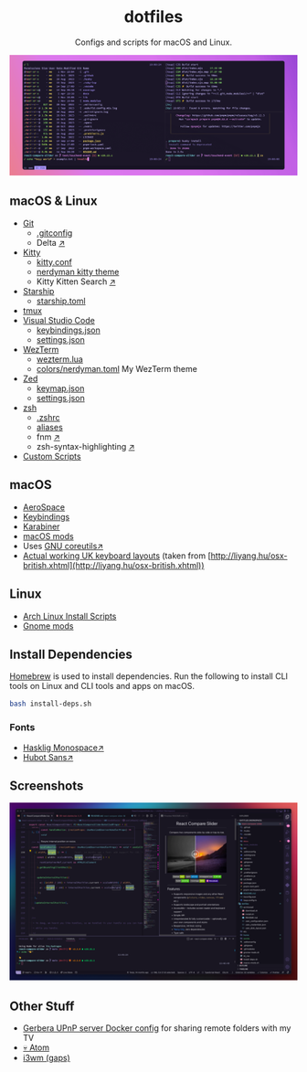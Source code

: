 <div align="center">

<h1>dotfiles</h1>

Configs and scripts for macOS and Linux.

[![Wezterm](./scrots/wezterm.png)](./home/.config/wezterm/)

</div>

## macOS & Linux

- [Git](./home/.gitconfig)
  - [.gitconfig](./home/.gitconfig)
  - Delta [↗](https://github.com/dandavison/delta)
- [Kitty](./home/.config/kitty)
  - [kitty.conf](./home/.config/kitty/kitty.conf)
  - [nerdyman kitty theme](./home/.config/kitty/themes/nerdyman.conf)
  - Kitty Kitten Search [↗](https://github.com/trygveaa/kitty-kitten-search)
- [Starship](./home/.config/starship)
  - [starship.toml](./home/.config/starship/starship.toml)
- [tmux](./home/.tmux.conf)
- [Visual Studio Code](./home/.config/Code)
  - [keybindings.json](./home/.config/Code/User/keybindings.json)
  - [settings.json](./home/.config/Code/User/settings.json)
- [WezTerm](./home/.config/wezterm)
  - [wezterm.lua](./home/.config/wezterm/wezterm.lua)
  - [colors/nerdyman.toml](./home/.config/wezterm/colors/nerdyman.toml) My WezTerm theme
- [Zed](./home/.config/zed)
  - [keymap.json](./home/.config/zed/keymap.json)
  - [settings.json](./home/.config/zed/settings.json)
- [zsh](./home/.zshrc)
  - [.zshrc](./home/.zshrc)
  - [aliases](./home/.config/aliases)
  - fnm [↗](https://github.com/Schniz/fnm)
  - zsh-syntax-highlighting [↗](https://github.com/zsh-users/zsh-syntax-highlighting)
- [Custom Scripts](./home/.local/bin/)

## macOS

- [AeroSpace](./home/.config/aerospace/aerospace.toml)
- [Keybindings](./home/Library/KeyBindings)
- [Karabiner](./home/.config/karabiner/karabiner.json)
- [macOS mods](./macos-mods.sh)
- Uses [GNU coreutils↗](https://formulae.brew.sh/formula/coreutils)
- [Actual working UK keyboard layouts](./Library/Keyboard%20Layouts) (taken from [http://liyang.hu/osx-british.xhtml](http://liyang.hu/osx-british.xhtml))

## Linux

- [Arch Linux Install Scripts](./archinstall/)
- [Gnome mods](./gnome-mods.sh)

## Install Dependencies

[Homebrew](https://brew.sh/) is used to install dependencies. Run the following to install CLI tools
on Linux and CLI tools and apps on macOS.

```sh
bash install-deps.sh
```

### Fonts

- [Hasklig Monospace↗](https://github.com/i-tu/Hasklig)
- [Hubot Sans↗](https://github.com/github/hubot-sans)

## Screenshots

[![VS Code](./scrots/vs-code.png)](./home/.config/Code/User/)

## Other Stuff

- [Gerbera UPnP server Docker config](./home/Documents/configs/gerbera/) for sharing remote folders with my TV
- [💀 Atom](./home/.atom)
- [i3wm (gaps)](./home/.config/i3)
